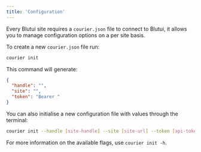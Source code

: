 ```yaml
---
title: 'Configuration'
---
```


Every Blutui site requires a `courier.json` file to connect to Blutui, it allows you to manage configuration options on a per site basis.

To create a new `courier.json` file run:

```bash
courier init
```

This command will generate:

```json {% process=false filename="courier.json" %}
{
  "handle": "",
  "site": "",
  "token": "Bearer "
}
```

You can also initialise a new configuration file with values through the terminal:

```bash
courier init --handle [site-handle] --site [site-url] --token [api-token]
```

For more information on the available flags, use `courier init -h`.
